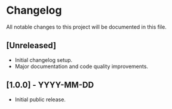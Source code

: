 # Changelog

All notable changes to this project will be documented in this file.

## [Unreleased]
- Initial changelog setup.
- Major documentation and code quality improvements.

## [1.0.0] - YYYY-MM-DD
- Initial public release.
